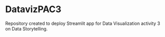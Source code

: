 # DatavizPAC3
Repository created to deploy Streamlit app for Data Visualization activity 3 on Data Storytelling.
